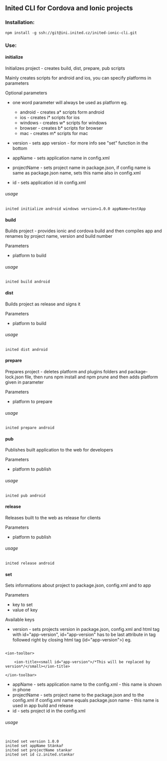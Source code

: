 ## Inited CLI for Cordova and Ionic projects

### Installation:

```
npm install -g ssh://git@ini.inited.cz/inited-ionic-cli.git
```

### Use:

#### initialize
Initializes project - creates build, dist, prepare, pub scripts

Mainly creates scripts for android and ios, you can specify platforms in parameters

Optional parameters

* one word parameter will always be used as platform eg.
  * android - creates a* scripts form android
  * ios - creates i* scripts for ios
  * windows - creates w* scripts for windows
  * browser - creates b* scripts for browser
  * mac - creates m* scripts for mac



* version - sets app version - for more info see "set" function in the bottom
* appName - sets application name in config.xml
* projectName - sets project name in package.json, if config name is same as package.json name, sets this name also in config.xml
* id - sets application id in config.xml

###### usage
```
inited initialize android windows version=1.0.0 appName=testApp
```

#### build
Builds project - provides ionic and cordova build and then compiles app and renames by project name, version and build number

Parameters

* platform to build

###### usage
```
inited build android
```

#### dist
Builds project as release and signs it

Parameters

* platform to build

###### usage
```
inited dist android
```

#### prepare
Prepares project - deletes platform and plugins folders and package-lock.json file, then runs npm install and npm prune and then adds platform given in parameter

Parameters

* platform to prepare

###### usage
```
inited prepare android
```

#### pub
Publishes built application to the web for developers

Parameters

* platform to publish

###### usage
```
inited pub android
```

#### release
Releases built to the web as release for clients

Parameters

* platform to publish

###### usage
```
inited release android
```

#### set
Sets informations about project to package.json, config.xml and to app

Parameters

* key to set
* value of key

Available keys

* version - sets projects version in package.json, config.xml and html tag with id="app-version", id="app-version" has to be last attribute in tag followed right by closing html tag (id="app-version">) eg.

```

<ion-toolbar>

    <ion-title><small id="app-version">/*This will be replaced by version*/</small></ion-title>
    
</ion-toolbar>

```

* appName - sets application name to the config.xml - this name is shown in phone
* projectName - sets project name to the package.json and to the config.xml if config.xml name equals package.json name - this name is used in app build and release
* id - sets project id in the config.xml

###### usage
```

inited set version 1.0.0
inited set appName Stánkař
inited set projectName stankar
inited set id cz.inited.stankar

```
